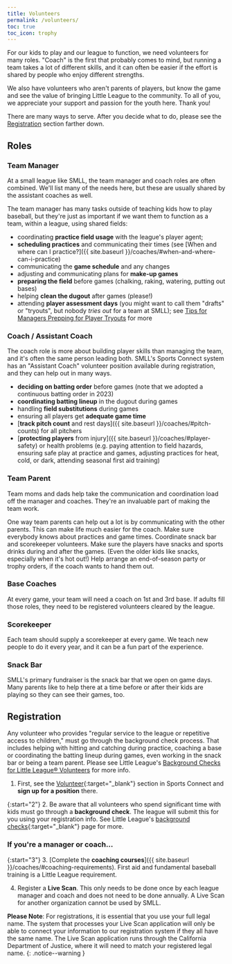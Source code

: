 ```yaml
---
title: Volunteers
permalink: /volunteers/
toc: true
toc_icon: trophy
---
```


For our kids to play and our league to function, we need volunteers
for many roles. "Coach" is the first that probably comes to mind,
but running a team takes a lot of different skills, and it can often
be easier if the effort is shared by people who enjoy different
strengths.

We also have volunteers who aren't parents of players, but know the
game and see the value of bringing Little League to the community.
To all of you, we appreciate your support and passion for the youth
here. Thank you!

There are many ways to serve. After you decide what to do, please
see the [Registration](#registration) section farther down.


## Roles

### Team Manager

At a small league like SMLL, the team manager and coach roles are
often combined. We'll list many of the needs here, but these are
usually shared by the assistant coaches as well.

The team manager has many tasks outside of teaching kids how to play
baseball, but they're just as important if we want them to function
as a team, within a league, using shared fields:

- coordinating **practice field usage** with the league's player agent;
- **scheduling practices** and communicating their times
  (see [When and where can I
  practice?]({{ site.baseurl }}/coaches/#when-and-where-can-i-practice)
- communicating the **game schedule** and any changes
- adjusting and communicating plans for **make-up games**
- **preparing the field** before games (chalking, raking, watering,
  putting out bases)
- helping **clean the dugout** after games (please!)
- attending **player assessment days** (you might want to call them
  "drafts" or "tryouts", but nobody _tries out_ for a team at SMLL);
  see [Tips for Managers Prepping for Player Tryouts](https://www.littleleague.org/university/articles/tips-for-managers-prepping-for-player-tryouts/) for more

### Coach / Assistant Coach

The coach role is more about building player skills than managing
the team, and it's often the same person leading both. SMLL's
Sports Connect system has an "Assistant Coach" volunteer position
available during registration, and they can help out in many ways.

- **deciding on batting order** before games
  (note that we adopted a continuous batting order in 2023)
- **coordinating batting lineup** in the dugout during games
- handling **field substitutions** during games
- ensuring all players get **adequate game time**
- [**track pitch count** and rest days]({{ site.baseurl }}/coaches/#pitch-counts)
  for all pitchers
- [**protecting players** from injury]({{ site.baseurl }}/coaches/#player-safety)
  or health problems (e.g. paying attention to field hazards, ensuring safe play
  at practice and games, adjusting practices for heat, cold, or dark, attending
  seasonal first aid training)

### Team Parent

Team moms and dads help take the communication and coordination load
off the manager and coaches. They're an invaluable part of making the
team work.

One way team parents can help out a lot is by communicating with the
other parents. This can make life much easier for the coach. Make sure
everybody knows about practices and game times. Coordinate snack bar
and scorekeeper volunteers. Make sure the players have snacks and sports
drinks during and after the games. (Even the older kids like snacks,
especially when it's hot out!) Help arrange an end-of-season party or
trophy orders, if the coach wants to hand them out.

### Base Coaches

At every game, your team will need a coach on 1st and 3rd base.
If adults fill those roles, they need to be registered volunteers
cleared by the league.

### Scorekeeper

Each team should supply a scorekeeper at every game. We teach new
people to do it every year, and it can be a fun part of the experience.

### Snack Bar

SMLL's primary fundraiser is the snack bar that we open on game days.
Many parents like to help there at a time before or after their kids
are playing so they can see their games, too.


## Registration

Any volunteer who provides "regular service to the league or repetitive access
to children," must go through the background check process. That includes helping
with hitting and catching during practice, coaching a base or coordinating
the batting lineup during games, even working in the snack bar or being a team
parent. Please see Little League's [Background Checks for Little League®
Volunteers](https://www.littleleague.org/university/articles/background-checks-for-little-league-volunteers/) for more info.

1. First, see the [Volunteer](https://www.sierramountainll.com/Default.aspx?tabid=716513&familyid=1280771057954850150&subctl=volunteersinfo){:target="_blank"}
    section in Sports Connect and **sign up for a position** there.

{:start="2"}
2. Be aware that all volunteers who spend significant time with kids
   must go through a **background check**. The league will submit this
   for you using your registration info. See Little League's
   [background checks](https://www.littleleague.org/player-safety/child-protection-program/local-league-background-check-information/){:target="_blank"} page for more.

### If you're a manager or coach...

{:start="3"}
3. [Complete the **coaching courses**]({{ site.baseurl }}/coaches/#coaching-requirements).
   First aid and fundamental baseball training is a Little League requirement.

4. Register a **Live Scan**. This only needs to be done once by each league
   manager and coach and does not need to be done annually. A Live Scan for
   another organization cannot be used by SMLL.

**Please Note**:
For registrations, it is essential that you use your full legal name. The system that
processes your Live Scan application will only be able to connect your information
to our registration system if they all have the same name. The Live Scan application
runs through the California Department of Justice, where it will need to match your
registered legal name.
{: .notice--warning }
